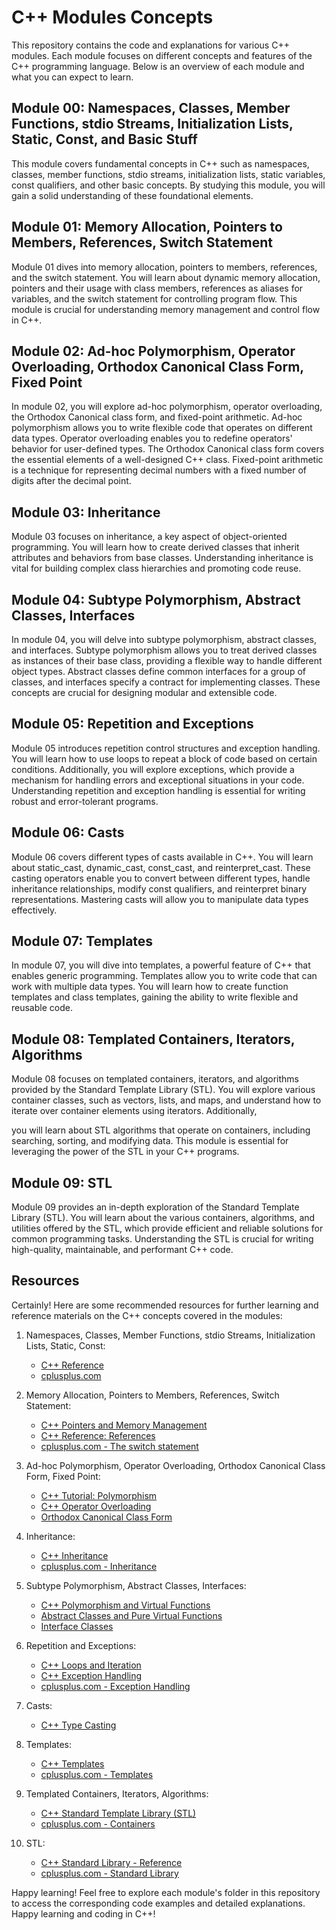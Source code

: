 # C++ Modules Concepts

This repository contains the code and explanations for various C++ modules. Each module focuses on different concepts and features of the C++ programming language. Below is an overview of each module and what you can expect to learn.

## Module 00: Namespaces, Classes, Member Functions, stdio Streams, Initialization Lists, Static, Const, and Basic Stuff

This module covers fundamental concepts in C++ such as namespaces, classes, member functions, stdio streams, initialization lists, static variables, const qualifiers, and other basic concepts. By studying this module, you will gain a solid understanding of these foundational elements.

## Module 01: Memory Allocation, Pointers to Members, References, Switch Statement

Module 01 dives into memory allocation, pointers to members, references, and the switch statement. You will learn about dynamic memory allocation, pointers and their usage with class members, references as aliases for variables, and the switch statement for controlling program flow. This module is crucial for understanding memory management and control flow in C++.

## Module 02: Ad-hoc Polymorphism, Operator Overloading, Orthodox Canonical Class Form, Fixed Point

In module 02, you will explore ad-hoc polymorphism, operator overloading, the Orthodox Canonical class form, and fixed-point arithmetic. Ad-hoc polymorphism allows you to write flexible code that operates on different data types. Operator overloading enables you to redefine operators' behavior for user-defined types. The Orthodox Canonical class form covers the essential elements of a well-designed C++ class. Fixed-point arithmetic is a technique for representing decimal numbers with a fixed number of digits after the decimal point.

## Module 03: Inheritance

Module 03 focuses on inheritance, a key aspect of object-oriented programming. You will learn how to create derived classes that inherit attributes and behaviors from base classes. Understanding inheritance is vital for building complex class hierarchies and promoting code reuse.

## Module 04: Subtype Polymorphism, Abstract Classes, Interfaces

In module 04, you will delve into subtype polymorphism, abstract classes, and interfaces. Subtype polymorphism allows you to treat derived classes as instances of their base class, providing a flexible way to handle different object types. Abstract classes define common interfaces for a group of classes, and interfaces specify a contract for implementing classes. These concepts are crucial for designing modular and extensible code.

## Module 05: Repetition and Exceptions

Module 05 introduces repetition control structures and exception handling. You will learn how to use loops to repeat a block of code based on certain conditions. Additionally, you will explore exceptions, which provide a mechanism for handling errors and exceptional situations in your code. Understanding repetition and exception handling is essential for writing robust and error-tolerant programs.

## Module 06: Casts

Module 06 covers different types of casts available in C++. You will learn about static_cast, dynamic_cast, const_cast, and reinterpret_cast. These casting operators enable you to convert between different types, handle inheritance relationships, modify const qualifiers, and reinterpret binary representations. Mastering casts will allow you to manipulate data types effectively.

## Module 07: Templates

In module 07, you will dive into templates, a powerful feature of C++ that enables generic programming. Templates allow you to write code that can work with multiple data types. You will learn how to create function templates and class templates, gaining the ability to write flexible and reusable code.

## Module 08: Templated Containers, Iterators, Algorithms

Module 08 focuses on templated containers, iterators, and algorithms provided by the Standard Template Library (STL). You will explore various container classes, such as vectors, lists, and maps, and understand how to iterate over container elements using iterators. Additionally,

 you will learn about STL algorithms that operate on containers, including searching, sorting, and modifying data. This module is essential for leveraging the power of the STL in your C++ programs.

## Module 09: STL

Module 09 provides an in-depth exploration of the Standard Template Library (STL). You will learn about the various containers, algorithms, and utilities offered by the STL, which provide efficient and reliable solutions for common programming tasks. Understanding the STL is crucial for writing high-quality, maintainable, and performant C++ code.

## Resources

Certainly! Here are some recommended resources for further learning and reference materials on the C++ concepts covered in the modules:

1. Namespaces, Classes, Member Functions, stdio Streams, Initialization Lists, Static, Const:
   - [C++ Reference](https://en.cppreference.com/w/)
   - [cplusplus.com](http://www.cplusplus.com/)

2. Memory Allocation, Pointers to Members, References, Switch Statement:
   - [C++ Pointers and Memory Management](https://www.learncpp.com/cpp-tutorial/68-pointers-and-memory-management/)
   - [C++ Reference: References](https://en.cppreference.com/w/cpp/language/reference)
   - [cplusplus.com - The switch statement](http://www.cplusplus.com/doc/tutorial/control/)

3. Ad-hoc Polymorphism, Operator Overloading, Orthodox Canonical Class Form, Fixed Point:
   - [C++ Tutorial: Polymorphism](https://www.learncpp.com/cpp-tutorial/126-polymorphism/)
   - [C++ Operator Overloading](https://www.geeksforgeeks.org/c-operator-overloading/)
   - [Orthodox Canonical Class Form](https://www.learncpp.com/cpp-tutorial/115-6-writing-a-class-orthodox-canonical-form/)

4. Inheritance:
   - [C++ Inheritance](https://www.learncpp.com/cpp-tutorial/112-simple-inheritance/)
   - [cplusplus.com - Inheritance](http://www.cplusplus.com/doc/tutorial/inheritance/)

5. Subtype Polymorphism, Abstract Classes, Interfaces:
   - [C++ Polymorphism and Virtual Functions](https://www.learncpp.com/cpp-tutorial/125-polymorphism/)
   - [Abstract Classes and Pure Virtual Functions](https://www.geeksforgeeks.org/pure-virtual-functions-and-abstract-classes/)
   - [Interface Classes](https://www.learncpp.com/cpp-tutorial/127-interfaces/)

6. Repetition and Exceptions:
   - [C++ Loops and Iteration](https://www.learncpp.com/cpp-tutorial/53-loops-iteration/)
   - [C++ Exception Handling](https://www.learncpp.com/cpp-tutorial/exceptions-basic-exception-handling/)
   - [cplusplus.com - Exception Handling](http://www.cplusplus.com/doc/tutorial/exceptions/)

7. Casts:
   - [C++ Type Casting](https://www.learncpp.com/cpp-tutorial/type-casting/)

8. Templates:
   - [C++ Templates](https://www.learncpp.com/cpp-tutorial/templates/)
   - [cplusplus.com - Templates](http://www.cplusplus.com/doc/oldtutorial/templates/)

9. Templated Containers, Iterators, Algorithms:
   - [C++ Standard Template Library (STL)](https://www.learncpp.com/cpp-tutorial/10-12a-introduction-to-the-stl/)
   - [cplusplus.com - Containers](http://www.cplusplus.com/reference/stl/)

10. STL:
    - [C++ Standard Library - Reference](https://en.cppreference.com/w/cpp)
    - [cplusplus.com - Standard Library](http://www.cplusplus.com/reference/)

Happy learning! Feel free to explore each module's folder in this repository to access the corresponding code examples and detailed explanations. Happy learning and coding in C++!
